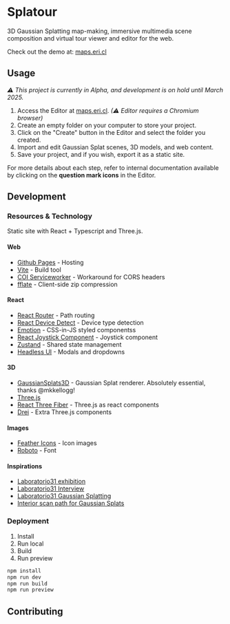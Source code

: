 # Splatour 

3D Gaussian Splatting map-making, immersive multimedia scene composition and virtual tour viewer and editor for the web.

Check out the demo at: [maps.eri.cl](https://maps.eri.cl/)


## Usage

*⚠ This project is currently in Alpha, and development is on hold until March 2025.*

1. Access the Editor at [maps.eri.cl](https://maps.eri.cl/#/editor). *(⚠ Editor requires a Chromium browser)*
2. Create an empty folder on your computer to store your project.
3. Click on the "Create" button in the Editor and select the folder you created.
4. Import and edit Gaussian Splat scenes, 3D models, and web content.
5. Save your project, and if you wish, export it as a static site.

For more details about each step, refer to internal documentation available by clicking on the **question mark icons** in the Editor.


## Development

### Resources & Technology

Static site with React + Typescript and Three.js.

#### Web

- [Github Pages](https://pages.github.com/) - Hosting
- [Vite](https://vite.dev/guide/) - Build tool
- [COI Serviceworker](https://github.com/gzuidhof/coi-serviceworker) - Workaround for CORS headers
- [fflate](https://github.com/101arrowz/fflate) - Client-side zip compression

#### React

- [React Router](https://reactrouter.com/en/main) - Path routing
- [React Device Detect](https://github.com/duskload/react-device-detect#readme) - Device type detection
- [Emotion](https://emotion.sh/docs/introduction) - CSS-in-JS styled componentss
- [React Joystick Component](https://github.com/elmarti/react-joystick-component#readme) - Joystick component
- [Zustand](https://github.com/pmndrs/zustand) - Shared state management
- [Headless UI](https://headlessui.com/react) - Modals and dropdowns

#### 3D

- [GaussianSplats3D](https://github.com/mkkellogg/GaussianSplats3D) - Gaussian Splat renderer. Absolutely essential, thanks @mkkellogg!
- [Three.js](https://threejs.org/)
- [React Three Fiber](https://r3f.docs.pmnd.rs/getting-started/introduction) - Three.js as react components
- [Drei](https://drei.docs.pmnd.rs/getting-started/introduction) - Extra Three.js components


#### Images

- [Feather Icons](https://github.com/feathericons/react-feather) - Icon images
- [Roboto](https://fonts.google.com/specimen/Roboto) - Font


#### Inspirations

- [Laboratorio31 exhibition](https://current-exhibition.com/laboratorio31/)
- [Laboratorio31 Interview](https://radiancefields.com/gaussian-splatting-brings-art-exhibitions-online-with-yulei)
- [Laboratorio31 Gaussian Splatting](https://medium.com/@heyulei/capture-images-for-gaussian-splatting-81d081bbc826)
- [Interior scan path for Gaussian Splats](https://www.youtube.com/watch?v=2ZX_5bOdKjo)


### Deployment

1. Install
2. Run local
3. Build
4. Run preview

```bash
npm install
npm run dev
npm run build
npm run preview
```

## Contributing